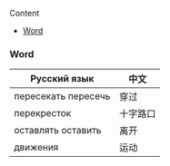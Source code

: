 Content

- [Word](#word)

### Word

| Русский язык       | 中文 |
|---------------------|------|
| пересекать пересечь | 穿过   |
| перекресток         | 十字路口 |
| оставлять оставить | 离开 |
| движения           | 运动 |
